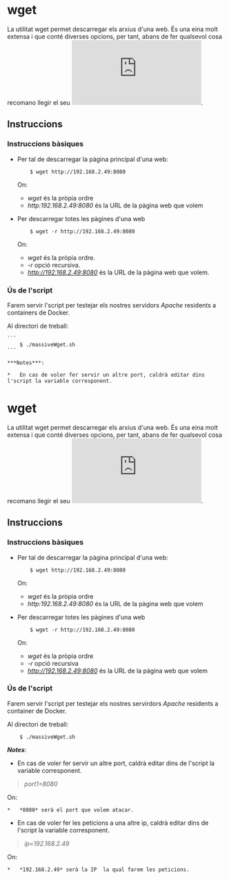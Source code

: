 # wget

La utilitat wget permet descarregar els arxius d'una web. És una eina molt extensa i que conté diverses opcions, per tant, abans de fer qualsevol cosa recomano llegir el seu ![manual](https://www.gnu.org/software/wget/manual/wget.html).

## Instruccions

### Instruccions bàsiques

* Per tal de descarregar la pàgina principal d'una web:

	```
		$ wget http://192.168.2.49:8080
	```

  On:
    * *wget* és la pròpia ordre
    * *http:192.168.2.49:8080* és la URL de la pàgina web que volem
    
* Per descarregar totes les pàgines d'una web

	```
		$ wget -r http://192.168.2.49:8080
	```
	
  On:
    * *wget* és la pròpia ordre.
    * *-r* opció recursiva.
    * *http://192.168.2.49:8080* és la URL de la pàgina web que volem.
    
  
### Ús de l'script

Farem servir l'script per testejar els nostres servidors *Apache* residents a containers de Docker.

Al directori de treball:

	```
		$ ./massiveWget.sh
	```

	***Notes***:
	
	*	En cas de voler fer servir un altre port, caldrà editar dins l'script la variable corresponent.
	
	


# wget

La utilitat wget permet descarregar els arxius d'una web. És una eina molt extensa i que conté diverses opcions, per tant, abans de fer qualsevol cosa recomano llegir el seu ![manual](https://www.gnu.org/software/wget/manual/wget.html).

## Instruccions

### Instruccions bàsiques

* Per tal de descarregar la pàgina principal d'una web:

	```
		$ wget http://192.168.2.49:8080
	```

  On:
    * *wget* és la pròpia ordre
    * *http:192.168.2.49:8080* és la URL de la pàgina web que volem
    
* Per descarregar totes les pàgines d'una web

	```
		$ wget -r http://192.168.2.49:8080
	```
	
  On:
    * *wget* és la pròpia ordre
    * *-r* opció recursiva
    * *http://192.168.2.49:8080* és la URL de la pàgina web que volem

### Ús de l'script

Farem servir l'script per testejar els nostres servirdors *Apache* residents a container de Docker.

Al directori de treball:

```
	$ ./massiveWget.sh 
```
  
***Notes***: 

*	En cas de voler fer servir un altre port, caldrà editar dins de
l'script la variable corresponent.
	
> *port1=8080*
	
On:
		
	*	*8080* serà el port que volem atacar.


*	En cas de voler fer les peticions a una altre ip, caldrà editar dins 
de l'script la variable corresponent.
	
> *ip=192.168.2.49*
	
On:
		
	*	*192.168.2.49* serà la IP  la qual farem les peticions.

